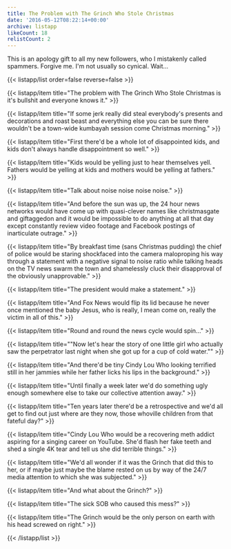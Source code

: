 ```yaml
---
title: The Problem with The Grinch Who Stole Christmas
date: '2016-05-12T08:22:14+00:00'
archive: listapp
likeCount: 18
relistCount: 2
---
```


This is an apology gift to all my new followers, who I mistakenly called spammers. Forgive me. I'm not usually so cynical. Wait...

<!--more-->

{{< listapp/list order=false reverse=false >}}

   {{< listapp/item title="The problem with The Grinch Who Stole Christmas is it's bullshit and everyone knows it." >}}

   {{< listapp/item title="If some jerk really did steal everybody's presents and decorations and roast beast and everything else you can be sure there wouldn't be a town-wide kumbayah session come Christmas morning." >}}

   {{< listapp/item title="First there'd be a whole lot of disappointed kids, and kids don't always handle disappointment so well." >}}

   {{< listapp/item title="Kids would be yelling just to hear themselves yell. Fathers would be yelling at kids and mothers would be yelling at fathers." >}}

   {{< listapp/item title="Talk about noise noise noise noise." >}}

   {{< listapp/item title="And before the sun was up, the 24 hour news networks would have come up with quasi-clever names like christmasgate and giftaggedon and it would be impossible to do anything at all that day except constantly review video footage and Facebook postings of inarticulate outrage." >}}

   {{< listapp/item title="By breakfast time (sans Christmas pudding) the chief of police would be staring shockfaced into the camera maloproping his way through a statement with a negative signal to noise ratio while talking heads on the TV news swarm the town and shamelessly cluck their disapproval of the obviously unapprovable." >}}

   {{< listapp/item title="The president would make a statement." >}}

   {{< listapp/item title="And Fox News would flip its lid because he never once mentioned the baby Jesus, who is really, I mean come on, really the victim in all of this." >}}

   {{< listapp/item title="Round and round the news cycle would spin..." >}}

   {{< listapp/item title="\"Now let's hear the story of one little girl who actually saw the perpetrator last night when she got up for a cup of cold water.\"" >}}

   {{< listapp/item title="And there'd be tiny Cindy Lou Who looking terrified still in her jammies while her father licks his lips in the background." >}}

   {{< listapp/item title="Until finally a week later we'd do something ugly enough somewhere else to take our collective attention away." >}}

   {{< listapp/item title="Ten years later there'd be a retrospective and we'd all get to find out just where are they now, those whoville children from that fateful day?" >}}

   {{< listapp/item title="Cindy Lou Who would be a recovering meth addict aspiring for a singing career on YouTube. She'd flash her fake teeth and shed a single 4K tear and tell us she did terrible things." >}}

   {{< listapp/item title="We'd all wonder if it was the Grinch that did this to her, or if maybe just maybe the blame rested on us by way of the 24/7 media attention to which she was subjected." >}}

   {{< listapp/item title="And what about the Grinch?" >}}

   {{< listapp/item title="The sick SOB who caused this mess?" >}}

   {{< listapp/item title="The Grinch would be the only person on earth with his head screwed on right." >}}

{{< /listapp/list >}}
